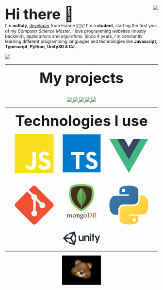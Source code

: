 
<img align="right" src="https://github-readme-stats.vercel.app/api?username=noftaly&show_icons=true&hide_border=true" />
<font size="10">
<b>Hi there 👋</b>
</font>
<br>
I'm <b>noftaly</b>, <u>developer</u> from France 🇫🇷! I'm a <b>student</b>, starting the first year of my <i>Computer Science Master</i>. I love programming <i>websites</i> (mostly backend), <i>applications</i> and <i>algorithms</i>. Since 4 years, I'm constantly learning different programming languages and technologies like <b>Javascript</b>, <b>Typescript</b>, <b>Python</b>, <b>Unity3D & C#</b>...
<br><br>
<img src="https://img.shields.io/badge/DISCORD-noftaly%230359-7289DA?style=for-the-badge" />

___

<p align="center">
	<font size="10">
		<b>My projects</b>
	</font>
	<br>
	<br>
	<br>
	<a href="https://github.com/Skript-MC/Swan">
		<img src="https://github-readme-stats.vercel.app/api/pin/?username=Skript-MC&repo=Swan" />
	</a>
	<a href="https://github.com/noftaly/minefield">
		<img src="https://github-readme-stats.vercel.app/api/pin/?username=noftaly&repo=MineField" />
	</a>
	<a href="https://github.com/noftaly/trello-clone">
		<img src="https://github-readme-stats.vercel.app/api/pin/?username=noftaly&repo=trello-clone" />
	</a>
	<a href="https://github.com/noftaly/coinsrun">
		<img src="https://github-readme-stats.vercel.app/api/pin/?username=noftaly&repo=CoinsRun" />
	</a>
	<a href="https://github.com/noftaly/laddergame">
		<img src="https://github-readme-stats.vercel.app/api/pin/?username=noftaly&repo=LadderGame" />
	</a>
</p>

___

<p align="center">
	<font size="10">
		<b>Technologies I use</b>
	</font>
</p>

<p align="center">
	<img src="https://raw.githubusercontent.com/noftaly/noftaly/master/images/javascript.png" width="128"/>
	&nbsp;&nbsp;&nbsp;&nbsp;&nbsp;
	<img src="https://raw.githubusercontent.com/noftaly/noftaly/master/images/typescript.png" width="128"/>
	&nbsp;&nbsp;&nbsp;&nbsp;&nbsp;
	<img src="https://raw.githubusercontent.com/noftaly/noftaly/master/images/vuejs.png" width="128" />
	<br>
	<br>
	<img src="https://raw.githubusercontent.com/noftaly/noftaly/master/images/git.png" width="128" />
	&nbsp;&nbsp;&nbsp;&nbsp;&nbsp;
	<img src="https://raw.githubusercontent.com/noftaly/noftaly/master/images/mongodb.png" width="128" />
	&nbsp;&nbsp;&nbsp;&nbsp;&nbsp;
	<img src="https://raw.githubusercontent.com/noftaly/noftaly/master/images/python.png" width="128" />
	<br><br>
	<img src="https://raw.githubusercontent.com/noftaly/noftaly/master/images/unity.png" width="128" />
</p>

___

<p align="center">
	<img src="https://raw.githubusercontent.com/noftaly/noftaly/master/images/animoji.gif" width="128"/>
</p>
